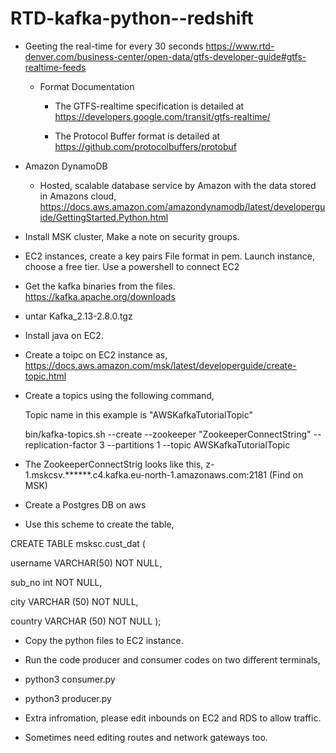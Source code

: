 # RTD-kafka-python--redshift


-  Geeting the real-time for every 30 seconds
   https://www.rtd-denver.com/business-center/open-data/gtfs-developer-guide#gtfs-realtime-feeds
   
   - Format Documentation
     - The GTFS-realtime specification is detailed at
       https://developers.google.com/transit/gtfs-realtime/
     
     - The Protocol Buffer format is detailed at
      https://github.com/protocolbuffers/protobuf
      
  - Amazon DynamoDB
    - Hosted, scalable database service by Amazon with the data stored in Amazons cloud, 
      https://docs.aws.amazon.com/amazondynamodb/latest/developerguide/GettingStarted.Python.html
      
      
      
- Install MSK cluster, Make a note on security groups.
- EC2 instances, create a key pairs
            File format in pem. 
            Launch instance, choose a free tier. 
            Use a powershell to connect EC2
- Get the kafka binaries from the files.
  https://kafka.apache.org/downloads
- untar Kafka_2.13-2.8.0.tgz
- Install java on EC2.
- Create a toipc on EC2 instance as, https://docs.aws.amazon.com/msk/latest/developerguide/create-topic.html
- Create a topics using the following command, 
 
  Topic name in this example is "AWSKafkaTutorialTopic"
  
  bin/kafka-topics.sh --create --zookeeper "ZookeeperConnectString" --replication-factor 3 --partitions 1 --topic AWSKafkaTutorialTopic
  
- The ZookeeperConnectStrig looks like this, z-1.mskcsv.******.c4.kafka.eu-north-1.amazonaws.com:2181 (Find on MSK)
- Create a Postgres DB on aws
- Use this scheme to create the table,

CREATE TABLE msksc.cust_dat (

username VARCHAR(50) NOT NULL,

sub_no int NOT NULL,

city VARCHAR (50) NOT NULL,

country VARCHAR (50) NOT NULL
);

- Copy the python files to EC2 instance.
- Run the code producer and consumer codes on two different terminals,
- python3 consumer.py
- python3 producer.py

- Extra infromation, please edit inbounds on EC2 and RDS to allow traffic.
- Sometimes need editing routes and network gateways too.

     
      
      
